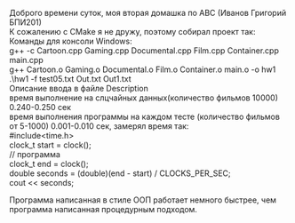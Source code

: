 Доброго времени суток, моя вторая домашка по АВС (Иванов Григорий БПИ201)                                                         
К сожалению с CMake я не дружу, поэтому собирал проект так:                                                               
Команды для консоли Windows:                                                                        
g++ -c Cartoon.cpp Gaming.cpp Documental.cpp Film.cpp Container.cpp main.cpp                                                    
g++ Cartoon.o Gaming.o Documental.o Film.o Container.o main.o -o hw1                                            
.\hw1 -f test05.txt Out.txt Out1.txt                                                    
Описание ввода в файле Description                                                  
время выполнение на слцчайных данных(количество фильмов 10000) 0.240-0.250 сек                          
время выполнения программы на каждом тесте (количество фильмов от 5-1000) 0.001-0.010 сек, замерял время так:                                           
#include<time.h>                                          
clock_t start = clock();                                              
// программа                                              
clock_t end = clock();                                                      
double seconds = (double)(end - start) / CLOCKS_PER_SEC;                                          
cout << seconds;                                              
                                                                              
Программа написанная в стиле ООП работает немного быстрее, чем программа написанная процедурным подходом.                                         

